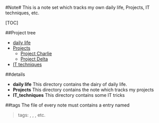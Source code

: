 #Note#
This is a note set which tracks my own daily life, Projects, IT techniques, etc.

[TOC]

##Project tree
  * [daily life](./daily_life)
  * [Projects](./Projects)  
    * [Project Charlie](./Projects/Project_Charlie)
    * [Project Delta](./Projects/Project_Delta)
  * [IT techniques](./IT_techniques)

##details
- **daily life**
This directory contains the dairy of daily life.
- **Projects**
This directory contains the note which tracks my projects
- **IT_techniques**
This directory contains some IT tricks

##tags
The file of every note must contains a entry named
> tags: <tag1>, <tag2>, <tag3>, etc.



